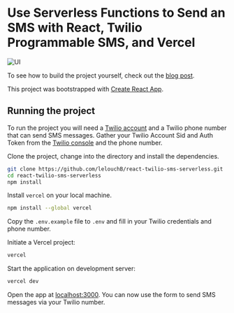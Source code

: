# Use Serverless Functions to Send an SMS with React, Twilio Programmable SMS, and Vercel
![UI](https://i.imgur.com/cP85djM.png)

To see how to build the project yourself, check out the [blog post](https://www.twilio.com/blog/use-serverless-functions-send-sms-react-vercel-twilio).

This project was bootstrapped with [Create React App](https://github.com/facebook/create-react-app).


## Running the project

To run the project you will need a [Twilio account](www.twilio.com/referral/JbKvV2) and a Twilio phone number that can send SMS messages. Gather your Twilio Account Sid and Auth Token from the [Twilio console](https://www.twilio.com/console) and the phone number.

Clone the project, change into the directory and install the dependencies.

```bash
git clone https://github.com/lelouchB/react-twilio-sms-serverless.git
cd react-twilio-sms-serverless
npm install
```
Install `vercel` on your local machine.

```bash
npm install --global vercel   
```

Copy the `.env.example` file to `.env` and fill in your Twilio credentials and phone number.

Initiate a Vercel project:

```bash 
vercel
```

Start the application on development server:

```bash
vercel dev
```

Open the app at [localhost:3000](http://localhost:3000). You can now use the form to send SMS messages via your Twilio number.
